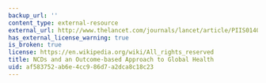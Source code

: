 ```yaml
---
backup_url: ''
content_type: external-resource
external_url: http://www.thelancet.com/journals/lancet/article/PIIS0140-6736(14)62291-1/
has_external_license_warning: true
is_broken: true
license: https://en.wikipedia.org/wiki/All_rights_reserved
title: NCDs and an Outcome-based Approach to Global Health
uid: af583752-ab6e-4cc9-86d7-a2dca8c18c23
---
```

